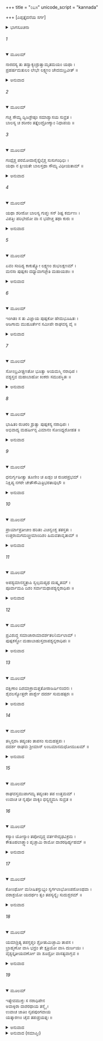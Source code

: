 +++
title = "೦೭೫"
unicode_script = "kannada"

+++
[ಎಪ್ಪತ್ತೈದನೆಯ ಸರ್ಗ]



<details><summary>ಭಾಗಸೂಚನಾ</summary>

ದುಷ್ಕರ್ಮಿಗಳನ್ನು ಹುಡುಕಲು ಪುಷ್ಪಕವಿಮಾನದಿಂದ ರಾಜ್ಯದ ಎಲ್ಲೆಡೆಗಳಲ್ಲಿಯೂ ಶ್ರೀರಾಮನ ಸಂಚಾರ, ಎಲ್ಲೆಡೆ ಸತ್ಕರ್ಮಿಗಳನ್ನೇ ಕಂಡು, ದಕ್ಷಿಣ ದಿಕ್ಕಿನಲ್ಲಿ ಪ್ರಯಾಣ ಮಾಡುತ್ತಾ ಶೂದ್ರತಪಸ್ವಿಯೊಬ್ಬನ ಬಳಿಗೆ ಹೋದುದು
</details>

###### 1


<details open><summary>ಮೂಲಮ್</summary>

ನಾರದಸ್ಯ ತು ತದ್ವಾಕ್ಯಂಶ್ರುತ್ವಾಮೃತಮಯಂ ಯಥಾ ।  
ಪ್ರಹರ್ಷಮತುಲಂ ಲೇಭೇ ಲಕ್ಷ್ಮಣಂ ಚೇದಮಬ್ರವೀತ್ ॥
</details>

<details><summary>ಅನುವಾದ</summary>

ನಾರದರ ಅಮೃತಮಯ ಮಾತುಗಳನ್ನು ಕೇಳಿ ಶ್ರೀರಾಮನಿಗೆ ಅಪಾರ ಆನಂದ ಪ್ರಾಪ್ತವಾಗಿ, ಲಕ್ಷ್ಮಣನಲ್ಲಿ ಈ ಪ್ರಕಾರ ಹೇಳಿದನು.॥1॥
</details>

###### 2


<details open><summary>ಮೂಲಮ್</summary>

ಗಚ್ಛ ಸೌಮ್ಯ ದ್ವಿಜಶ್ರೇಷ್ಠಂ ಸಮಾಶ್ವಾಸಯ ಸುವ್ರತ ।  
ಬಾಲಸ್ಯ ಚ ಶರೀರಂ ತತ್ತೈಲದ್ರೋಣ್ಯಾಂ ನಿಧಾಪಯ ॥
</details>

###### 3


<details open><summary>ಮೂಲಮ್</summary>

ಗಂಧೈಶ್ಚ ಪರಮೋದಾರೈಸ್ತೈಲೈಶ್ಚ ಸುಸುಗಂಧಿಭಿಃ ।  
ಯಥಾ ನ ಕ್ಷೀಯತೇ ಬಾಲಸ್ತಥಾ ಸೌಮ್ಯ ವಿಧೀಯತಾಮ್ ॥
</details>

<details><summary>ಅನುವಾದ</summary>

ಸೌಮ್ಯ ! ಹೋಗು, ಸುವ್ರತನಾದ ಆ ಬ್ರಾಹ್ಮಣನಿಗೆ ಸಾಂತ್ವನಪಡಿಸಿ, ಅವನ ಬಾಲಕನ ಶರೀರವನ್ನು ಉತ್ತಮ ಸುಗಂಧಯುಕ್ತ ಎಣ್ಣೆ ತುಂಬಿದ ಮರದ ದೋಣಿಯಲ್ಲಿ ಮುಳುಗಿಸಿ ಇಡಿಸು. ಅದರಿಂದ ಬಾಲಕನ ಶರೀರ ವಿಕೃತ ಅಥವಾ ನಾಶವಾಗದಂತೆ ವ್ಯವಸ್ಥೆ ಮಾಡು.॥2-3॥
</details>

###### 4


<details open><summary>ಮೂಲಮ್</summary>

ಯಥಾ ಶರೀರೋ ಬಾಲಸ್ಯ ಗುಪ್ತಃ ಸನ್ ಶಿಷ್ಟ ಕರ್ಮಣಃ ।  
ವಿಪತ್ತಿಃ ಪರಿಭೇದೋ ವಾ ನ ಭವೇಚ್ಚ ತಥಾ ಕುರು ॥
</details>

<details><summary>ಅನುವಾದ</summary>

ಶುಭಕರ್ಮ ಮಾಡುವ ಈ ಬಾಲಕನ ಶರೀರವು ಸುರಕ್ಷಿತವಾಗಿದ್ದು, ನಾಶವಾಗದಂತೆ ನೋಡಿಕೋ.॥4॥
</details>

###### 5


<details open><summary>ಮೂಲಮ್</summary>

ಏವಂ ಸಂದಿಶ್ಯ ಕಾಕುತ್ಸ್ಥೋ ಲಕ್ಷ್ಮಣಂ ಶುಭಲಕ್ಷಣಮ್ ।  
ಮನಸಾ ಪುಷ್ಪಕಂ ದಧ್ಯಾವಾಗಚ್ಛೇತಿ ಮಹಾಯಶಾಃ ॥
</details>

<details><summary>ಅನುವಾದ</summary>

ಶುಭಲಕ್ಷಣ ಲಕ್ಷ್ಮಣನಿಗೆ ಹೀಗೆ ಹೇಳಿ ಮಹಾಯಶಸ್ವೀ ಶ್ರೀರಘುನಾಥನು ಮನಸ್ಸಿನಲ್ಲಿ ಪುಷ್ಪಕವಿಮಾನವನ್ನು ನೆನೆದು ಹೇಳಿದನು - ಬಂದು ಬಿಡು.॥5॥
</details>

###### 6


<details open><summary>ಮೂಲಮ್</summary>

ಇಂಗಿತಂ ಸ ತು ವಿಜ್ಞಾಯ ಪುಷ್ಪಕೋ ಹೇಮಭೂಷಿತಃ ।  
ಆಜಗಾಮ ಮುಹೂರ್ತೇನ ಸಮೀಪೇ ರಾಘವಸ್ಯ ವೈ ॥
</details>

<details><summary>ಅನುವಾದ</summary>

ಶ್ರೀರಾಮಚಂದ್ರನ ಅಭಿಪ್ರಾಯ ತಿಳಿದು ಸುವರ್ಣಭೂಷಿತ ಪುಷ್ಪಕವಿಮಾನವು ಒಂದೇ ಮುಹೂರ್ತದಲ್ಲಿ ಅವನ ಬಳಿಗೆ ಬಂದು ಬಿಟ್ಟಿತು.॥6॥
</details>

###### 7


<details open><summary>ಮೂಲಮ್</summary>

ಸೋಽಬ್ರವೀತ್ಪ್ರಣತೋ ಭೂತ್ವಾ ಅಯಮಸ್ಮಿ ನರಾಧಿಪ ।  
ವಶ್ಯಸ್ತವ ಮಹಾಬಾಹೋ ಕಿಂಕರಃ ಸಮುಪಸ್ಥಿತಃ ॥
</details>

<details><summary>ಅನುವಾದ</summary>

ಬಂದು ನತಮಸ್ತಕವಾಗಿ ಹೇಳಿತು - ನರೇಶ್ವರ! ಇದೋ ನಾನು ಬಂದಿದ್ದೇನೆ. ಮಹಾಬಾಹೋ! ನಾನು ಸದಾ ನಿಮ್ಮ ಅಧೀನದಲ್ಲಿರುವ ಕಿಂಕರನಾಗಿದ್ದೇನೆ. ನಿಮ್ಮ ಸೇವೆಯಲ್ಲಿ ಉಪಸ್ಥಿತನಾಗಿದ್ದೇನೆ.॥7॥
</details>

###### 8


<details open><summary>ಮೂಲಮ್</summary>

ಭಾಷಿತಂ ರುಚಿರಂ ಶ್ರುತ್ವಾ ಪುಷ್ಪಕಸ್ಯ ನರಾಧಿಪಃ ।  
ಅಭಿವಾದ್ಯ ಮಹರ್ಷೀನ್ಸ ವಿಮಾನಂ ಸೋಽಧ್ಯರೋಹತ ॥
</details>

<details><summary>ಅನುವಾದ</summary>

ಪುಷ್ಪಕ ವಿಮಾನದ ಈ ಮನೋಹರ ಮಾತನ್ನು ಕೇಳಿ ಮಹಾರಾಜ ಶ್ರೀರಾಮನು ಮಹರ್ಷಿಗಳಿಗೆ ಪ್ರಣಾಮ ಮಾಡಿ, ಆ ವಿಮಾನವನ್ನು ಹತ್ತಿದನು.॥8॥
</details>

###### 9


<details open><summary>ಮೂಲಮ್</summary>

ಧನುರ್ಗೃಹೀತ್ವಾ ತೂಣೀಂ ಚ ಖಡ್ಗಂ ಚ ರುಚಿರಪ್ರಭಮ್ ।  
ನಿಕ್ಷಿಪ್ಯ ನಗರೇ ಚೇತೌಸೌಮಿತ್ರಿಭರತಾವುಭೌ ॥
</details>

<details><summary>ಅನುವಾದ</summary>

ಅವನು ಧನುಷ್ಯ, ಬಾಣಗಳು ತುಂಬಿದ ಎರಡು ಬತ್ತಳಿಕೆ ಮತ್ತು ಒಂದು ಹೊಳೆಯುತ್ತಿರುವ ಖಡ್ಗವನ್ನು ಕೈಲೆತ್ತಿಕೊಂಡು, ಲಕ್ಷ್ಮಣ, ಭರತರನ್ನು ನಗರ ರಕ್ಷಣೆಗೆ ನಿಯಮಿಸಿ, ಅಲ್ಲಿಂದ ಹೊರಟನು.॥9॥
</details>

###### 10


<details open><summary>ಮೂಲಮ್</summary>

ಪ್ರಾರ್ಯಾಪ್ರತೀಚೀಂ ಹರಿತಂ ವಿಚಿನ್ವಂಶ್ಚ ತತಸ್ತತಃ ।  
ಉತ್ತರಾಮಗಮಚ್ಛ್ರೀಮಾಂದಿಶಂ ಹಿಮವತಾವೃತಾಮ್ ॥
</details>

<details><summary>ಅನುವಾದ</summary>

ಶ್ರೀಮಾನ್ ರಾಮನು ಮೊದಲು ಅತ್ತ-ಇತ್ತ ಹುಡುಕುತ್ತಾ ಪಶ್ಚಿಮ ದಿಕ್ಕಿಗೆ ಹೋದನು. ಮತ್ತೆ ಹಿಮಾಲಯ ಆವೃತವಾದ ಉತ್ತರ ದಿಕ್ಕಿಗೆ ಹೋದನು.॥10॥
</details>

###### 11


<details open><summary>ಮೂಲಮ್</summary>

ಅಪಶ್ಯಮಾನಸ್ತತ್ರಾಪಿ ಸ್ವಲ್ಪಮಪ್ಯಥ ದುಷ್ಕೃತಮ್ ।  
ಪೂರ್ವಾಮಪಿ ದಿಶಂ ಸರ್ವಾಮಥಾಪಶ್ಯನ್ನರಾಧಿಪಃ ॥
</details>

<details><summary>ಅನುವಾದ</summary>

ಆ ಎರಡೂ ದಿಕ್ಕುಗಳಲ್ಲಿ ಎಲ್ಲಿಯೂ ಸ್ವಲ್ಪವೂ ದುಷ್ಕರ್ಮ ಕಂಡು ಬಂದಿಲ್ಲ. ಆಗ ನರೇಶ್ವರ ಶ್ರೀರಾಮನು ಪೂರ್ವದಿಕ್ಕನ್ನು ನಿರೀಕ್ಷಿಸಿದನು.॥11॥
</details>

###### 12


<details open><summary>ಮೂಲಮ್</summary>

ಪ್ರವಿಶುದ್ಧ ಸಮಾಚಾರಾಮಾದರ್ಶತಲನಿರ್ಮಲಾಮ್ ।  
ಪುಷ್ಪಕಸ್ಥೋ ಮಹಾಬಾಹುಸ್ತದಾಪಶ್ಯನ್ನರಾಧಿಪಃ ॥
</details>

<details><summary>ಅನುವಾದ</summary>

ಪುಷ್ಪಕದಲ್ಲಿ ಕುಳಿತು ಮಹಾಬಾಹು ರಾಜಾ ಶ್ರೀರಾಮನು ಅಲ್ಲಿಯೂ ಶುದ್ಧ ಸದಾಚಾರ ಪಾಲನೆ ಆಗುತ್ತಿತ್ತು. ಆ ದಿಕ್ಕೂ ಕೂಡ ಕನ್ನಡಿಯಂತೆ ನಿರ್ಮಲವಾಗಿ ಕಂಡಿತು.॥12॥
</details>

###### 13


<details open><summary>ಮೂಲಮ್</summary>

ದಕ್ಷಿಣಾಂ ದಿಶಮಾಕ್ರಾಮತ್ತತೋರಾಜರ್ಷಿನಂದನಃ ।  
ಶೈವಲಸ್ಯೋತ್ತರೇ ಪಾರ್ಶ್ವೇ ದದರ್ಶ ಸುಮಹತ್ಸರಃ ॥
</details>

<details><summary>ಅನುವಾದ</summary>

ಆಗ ರಾಜರ್ಷಿನಂದನ ಶ್ರೀರಾಮನು ದಕ್ಷಿಣ ದಿಕ್ಕಿಗೆ ಹೋದನು. ಅಲ್ಲಿ ಶೈವಲ ಪರ್ವತದ ಉತ್ತರ ಭಾಗದಲ್ಲಿ ಒಂದು ಮಹಾಸರೋವರ ಕಂಡು ಬಂತು.॥13॥
</details>

###### 14


<details open><summary>ಮೂಲಮ್</summary>

ತಸ್ಮಿನ್ಸರಸಿ ತಪ್ಯಂತಂ ತಾಪಸಂ ಸುಮಹತ್ತಪಃ ।  
ದದರ್ಶ ರಾಘವಃ ಶ್ರೀಮಾನ್ ಲಂಬಮಾನಮಧೋಮುಖಮ್ ॥
</details>

<details><summary>ಅನುವಾದ</summary>

ಆ ಸರೋವರದ ತೀರದಲ್ಲಿ ಒಬ್ಬ ತಪಸ್ವೀ ಭಾರೀ ತಪಸ್ಸು ಮಾಡುತ್ತಿದ್ದನು. ಅವನು ಕೆಳಮುಖವಾಗಿ ನೇತಾಡುತ್ತಿದ್ದನು. ಶ್ರೀರಾಮನು ಅವನನ್ನು ನೋಡಿದನು.॥14॥
</details>

###### 15


<details open><summary>ಮೂಲಮ್</summary>

ರಾಘವಸ್ತಮುಪಾಗಮ್ಯ ತಪ್ಯಂತಂ ತಪ ಉತ್ತಮಮ್ ।  
ಉವಾಚ ಚ ನೃಪೋ ವಾಕ್ಯಂ ಧನ್ಯಸ್ತ್ವಮಸಿ ಸುವ್ರತ ॥
</details>

###### 16


<details open><summary>ಮೂಲಮ್</summary>

ಕಸ್ಯಾಂ ಯೋನ್ಯಾಂ ತಪೋವೃದ್ಧ ವರ್ತಸೇದೃಢವಿಕ್ರಮ ।  
ಕೌತೂಹಲಾತ್ತ್ವಾಂ ಪೃಚ್ಛಾಮಿ ರಾಮೋ ದಾಶರಥಿರ್ಹ್ಯಹಮ್ ॥
</details>

<details><summary>ಅನುವಾದ</summary>

ನೋಡಿ ರಾಜಾ ಶ್ರೀರಘುನಾಥನು ಉಗ್ರತಪಸ್ಸು ಮಾಡುತ್ತಿರುವ ಆ ತಪಸ್ವಿಯ ಬಳಿಗೆ ಹೋದನು ಹಾಗೂ ನುಡಿದನು - ಉತ್ತಮ ವ್ರತವನ್ನು ಪಾಲಿಸುವ ತಾಪಸನೇ ! ನೀನು ಧನ್ಯನಾಗಿರುವೆ. ತಪಸ್ಸಿನಲ್ಲಿ ನಿಷ್ಣಾತನಾದ ಪರಾಕ್ರಮಿ ಪುರುಷನೇ! ನೀನು ಯಾವ ಜಾತಿಯಲ್ಲಿ ಹುಟ್ಟಿರುವೆ? ನಾನು ದಶರಥಕುಮಾರ ರಾಮನು ನಿನ್ನ ಪರಿಚಯ ತಿಳಿಯಲು ಕುತೂಹಲಿಯಾಗಿ ಇದನ್ನು ಕೇಳುತ್ತಿದ್ದೇನೆ.॥15-16॥
</details>

###### 17


<details open><summary>ಮೂಲಮ್</summary>

ಕೋಽರ್ಥೋ ಮನೀಷಿತಸ್ತುಭ್ಯಂ ಸ್ವರ್ಗಲಾಭೋಽಪರೋಽಥವಾ ।  
ವರಾಶ್ರಯೋ ಯದರ್ಥಂ ತ್ವಂ ತಪಸ್ಯನ್ಯೈಃ ಸುದುಶ್ಚರಮ್ ॥
</details>

<details><summary>ಅನುವಾದ</summary>

ನಿನಗೆ ಯಾವ ವಸ್ತುವನ್ನು ಪಡೆಯಲು ಇಚ್ಛೆ ಇದೆ? ತಪಸ್ಸಿನಿಂದ ಸಂತುಷ್ಟವಾದ ದೇವತೆಯಲ್ಲಿ ವರವಾಗಿ ನೀನು ಏನನ್ನು ಪಡೆಯಲು ಬಯಸುವೆ? ಸ್ವರ್ಗ ಅಥವಾ ಬೇರೆ ವಸ್ತು? ಯಾವ ಪದಾರ್ಥಕ್ಕಾಗಿ ಬೇರೆಯವರಿಗೆ ದುಷ್ಕರವಾದ ಇಂತಹ ಕಠೋರ ತಪಸ್ಸು ಮಾಡುತ್ತಿರುವೆ.॥17॥
</details>

###### 18


<details open><summary>ಮೂಲಮ್</summary>

ಯಮಾಶ್ರಿತ್ಯ ತಪಸ್ತಪ್ತಂ ಶ್ರೋತುಮಿಚ್ಛಾಮಿ ತಾಪಸ ।  
ಬ್ರಾಹ್ಮಣೋ ವಾಸಿ ಭದ್ರಂ ತೇ ಕ್ಷತ್ರಿಯೋ ವಾಸಿ ದುರ್ಜಯಃ ।  
ವೈಶ್ಯಸ್ತೃತೀಯವರ್ಣೋ ವಾ ಶೂದ್ರೋ ವಾಸತ್ಯವಾಗ್ಭವ ॥
</details>

<details><summary>ಅನುವಾದ</summary>

ತಾಪಸನೇ! ಯಾವ ವಸ್ತುವಿಗಾಗಿ ನೀನು ತಪಸ್ಸಿಗೆ ತೊಡಗಿರುವೆಯೋ ಅದನ್ನು ಕೇಳಲು ನಾನು ಬಯಸುತ್ತಿದ್ದೇನೆ. ಅಲ್ಲದೆ ನೀನು ಬ್ರಾಹ್ಮಣನೋ ಅಥವಾ ದುರ್ಜಯ ಕ್ಷತ್ರಿಯನೋ ಅದನ್ನು ತಿಳಿಸು. ಮೂರನೆಯ ವರ್ಣದ ವೈಶ್ಯನೋ, ಶೂದ್ರನೋ? ಸರಿಯಾಗಿ ತಿಳಿಸು. ನಿನಗೆ ಒಳ್ಳೆಯದಾಗಲಿ.॥18॥
</details>

###### 19


<details open><summary>ಮೂಲಮ್</summary>

ಇತ್ಯೇವಮುಕ್ತಃ ಸ ನರಾಧಿಪೇನ  
ಅವಾಕ್ಶಿರಾ ದಾಶರಥಾಯ ತಸ್ಮೈ ।  
ಉವಾಚ ಜಾತಿಂ ನೃಪಪುಂಗವಾಯ  
ಯತ್ಕಾರಣಂ ಚೈವ ತಪಃಪ್ರಯತ್ನಃ ॥
</details>

<details><summary>ಅನುವಾದ</summary>

ಮಹಾರಾಜ ಶ್ರೀರಾಮನು ಹೀಗೆ ಕೇಳಿದಾಗ ತಲೆಕೆಳಗಾಗಿ ನೇತಾಡುತ್ತಿರುವ ಆತಪಸ್ವಿಯು ಆ ನೃಪಶ್ರೇಷ್ಠ ದಶರಥನಂದನ ಶ್ರೀರಾಮನಲ್ಲಿ ತನ್ನ ಜಾತಿಯ ಪರಿಚಯ ಕೊಟ್ಟು, ಯಾವ ಉದ್ದೇಶದಿಂದ ಅವನು ತಪಸ್ಸಿಗಾಗಿ ಪ್ರಯತ್ನಿಸುತ್ತಿದ್ದನೋ, ಅದನ್ನು ತಿಳಿಸಿದನು.॥19॥
</details>

<details><summary>ಅನುವಾದ (ಸಮಾಪ್ತಿಃ)</summary>

ಶ್ರೀವಾಲ್ಮೀಕಿ ವಿರಚಿತ ಆರ್ಷರಾಮಾಯಣ ಆದಿಕಾವ್ಯದ ಉತ್ತರ ಕಾಂಡದಲ್ಲಿ ಎಪ್ಪತ್ತೈದನೆಯ ಸರ್ಗ ಪೂರ್ಣವಾಯಿತು. ॥75॥
</details>
